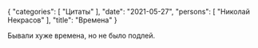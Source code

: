 {
   "categories": [
      "Цитаты"
   ],
   "date": "2021-05-27",
   "persons": [
      "Николай Некрасов"
   ],
   "title": "Времена"
}

Бывали хуже времена, но не было подлей.
